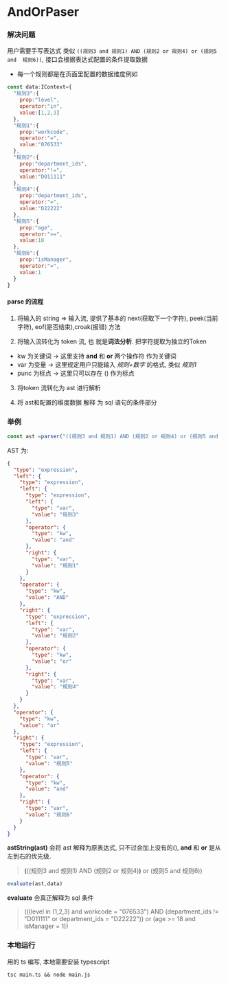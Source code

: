 # AndOrPaser


### 解决问题

用户需要手写表达式 类似 `((规则3 and 规则1) AND (规则2 or 规则4) or (规则5 and  规则6))`, 接口会根据表达式配置的条件提取数据
- 每一个规则都是在页面里配置的数据维度例如

```js
const data:IContext={
  "规则3":{
    prop:"level",
    operator:"in",
    value:[1,2,3]
  },
  "规则1":{
    prop:"workcode",
    operator:"=",
    value:"076533"
  },
  "规则2":{
    prop:"department_ids",
    operator:"!=",
    value:"D011111"
  },
  "规则4":{
    prop:"department_ids",
    operator:"=",
    value:"D22222"
  },
  "规则5":{
    prop:"age",
    operator:">=",
    value:18
  },
  "规则6":{
    prop:"isManager",
    operator:"=",
    value:1
  }
}
```

#### parse 的流程

1. 将输入的 string  => 输入流, 提供了基本的 next(获取下一个字符), peek(当前字符), eof(是否结束),croak(报错) 方法

2. 将输入流转化为 token 流, 也 就是**词法分析**. 把字符提取为独立的Token
- kw 为关键词 -> 这里支持 **and** 和 **or** 两个操作符 作为关键词
- var 为变量 -> 这里规定用户只能输入 *规则+数字* 的格式, 类似 *规则1*
- punc 为标点 -> 这里只可以存在 () 作为标点

3. 将token 流转化为 ast 进行解析

4. 将 ast和配置的维度数据 解释 为 sql 语句的条件部分

### 举例

```js
const ast =parser("((规则3 and 规则1) AND (规则2 or 规则4) or (规则5 and  规则6))")
```
AST 为:
```json
{
  "type": "expression",
  "left": {
    "type": "expression",
    "left": {
      "type": "expression",
      "left": {
        "type": "var",
        "value": "规则3"
      },
      "operator": {
        "type": "kw",
        "value": "and"
      },
      "right": {
        "type": "var",
        "value": "规则1"
      }
    },
    "operator": {
      "type": "kw",
      "value": "AND"
    },
    "right": {
      "type": "expression",
      "left": {
        "type": "var",
        "value": "规则2"
      },
      "operator": {
        "type": "kw",
        "value": "or"
      },
      "right": {
        "type": "var",
        "value": "规则4"
      }
    }
  },
  "operator": {
    "type": "kw",
    "value": "or"
  },
  "right": {
    "type": "expression",
    "left": {
      "type": "var",
      "value": "规则5"
    },
    "operator": {
      "type": "kw",
      "value": "and"
    },
    "right": {
      "type": "var",
      "value": "规则6"
    }
  }
}
```

**astString(ast)** 会将 ast 解释为原表达式, 只不过会加上没有的(), **and** 和 **or** 是从左到右的优先级.
>__(__((规则3 and 规则1) AND (规则2 or 规则4)__)__ or (规则5 and 规则6))


```js
evaluate(ast,data)
```

**evaluate** 会真正解释为 sql 条件
>(((level in (1,2,3) and workcode = "076533") AND (department_ids != "D011111" or department_ids = "D22222")) or (age >= 18 and isManager = 1))

### 本地运行
用的 ts 编写, 本地需要安装 typescript

`tsc main.ts && node main.js`